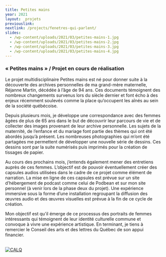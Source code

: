 ```yaml
---
title: Petites mains
year: 2021
layout: _projets
previouslink:
nextlink: /projects/fenetres-qui-parlent/
slides:
  - /wp-content/uploads/2021/03/petites-mains-1.jpg
  - /wp-content/uploads/2021/03/petites-mains-2.jpg
  - /wp-content/uploads/2021/03/petites-mains-3.jpg
  - /wp-content/uploads/2021/03/petites-mains-4.jpg
---
```


<div class="one_half">
<h3> « Petites mains » / Projet en cours de réalisation</h3>

<p>Le projet multidisciplinaire Petites mains est né pour donner suite à la découverte des archives personnelles de ma grand-mère maternelle, Réjanne Martin, décédée à l’âge de 94 ans. Ces documents témoignent des nombreux changements survenus lors du siècle dernier et font écho à des enjeux récemment soulevés comme la place qu’occupent les aînés au sein de la société québécoise.</p>

<p>Depuis plusieurs mois, je développe une correspondance avec des femmes âgées de plus de 65 ans dans le but de découvrir leur parcours de vie et de collecter des images provenant de leur archive personnelle. Les sujets de la maternité, de l’enfance et du mariage font partie des thèmes qui ont été abordés jusqu’à présent. Les nombreuses photographies qui m’ont été partagées me permettent de développer une nouvelle série de dessins. Ces dessins sont par la suite numérisés puis imprimés pour la création de tissages de papier.</p>

<p>Au cours des prochains mois, j’entends également mener des entretiens auprès de ces femmes. L’objectif est de pouvoir éventuellement créer des capsules audios utilisées dans le cadre de ce projet comme élément de narration. La mise en ligne de ces capsules est prévue sur un site d’hébergement de podcast comme celui de Podbean et sur mon site personnel (à venir lors de la phase deux du projet). Une expérience immersive sous la forme d’une installation regroupant la diffusion des œuvres audio et des œuvres visuelles est prévue à la fin de ce cycle de création.</p>

<p>Mon objectif est qu'il émerge de ce processus des portraits de femmes intéressants qui témoignent de leur identité culturelle commune et convoque à vivre une expérience artistique. En terminant, je tiens à remercier le Conseil des arts et des lettres du Québec de son appui financier.</p>
<br/>
<a href="https://www.calq.gouv.qc.ca" target="_blank"><img src="/wp-content/uploads/2021/03/calq_logo.jpg" alt="CALQ" title="CALQ"/></a>
</div>
